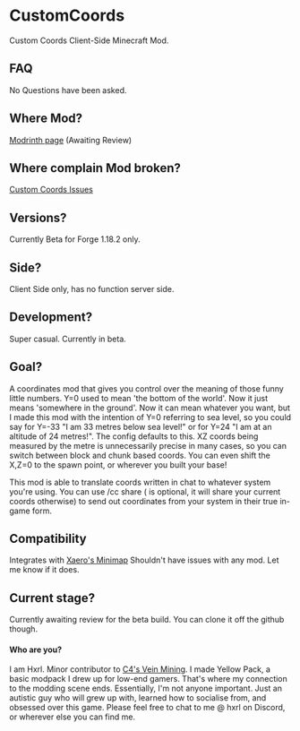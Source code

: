 # CustomCoords
Custom Coords Client-Side Minecraft Mod.

## FAQ
No Questions have been asked.

## Where Mod?
[Modrinth page](https://modrinth.com/project/customcoords) (Awaiting Review)

## Where complain Mod broken?
[Custom Coords Issues](https://github.com/Hxrlio/CustomCoords/issues)

## Versions?
Currently Beta for Forge 1.18.2 only.

## Side?
Client Side only, has no function server side.

## Development?
Super casual. Currently in beta.

## Goal?
A coordinates mod that gives you control over the meaning of those funny little numbers.
Y=0 used to mean 'the bottom of the world'. Now it just means 'somewhere in the ground'. Now it can mean whatever you want, but I made this mod with the intention of Y=0 referring to sea level, so you could say for Y=-33 "I am 33 metres below sea level!" or for Y=24 "I am at an altitude of 24 metres!". The config defaults to this.
XZ coords being measured by the metre is unnecessarily precise in many cases, so you can switch between block and chunk based coords. You can even shift the X,Z=0 to the spawn point, or wherever you built your base!

This mod is able to translate coords written in chat to whatever system you're using. You can use /cc share <coords> (<coords> is optional, it will share your current coords otherwise) to send out coordinates from your system in their true in-game form.

## Compatibility
Integrates with [Xaero's Minimap](https://modrinth.com/mod/xaeros-minimap)
Shouldn't have issues with any mod. Let me know if it does.

## Current stage?
Currently awaiting review for the beta build. You can clone it off the github though.

#### Who are you?
I am Hxrl. Minor contributor to [C4's Vein Mining](https://modrinth.com/mod/vein-mining). I made Yellow Pack, a basic modpack I drew up for low-end gamers. That's where my connection to the modding scene ends. Essentially, I'm not anyone important. Just an autistic guy who will grew up with, learned how to socialise from, and obsessed over this game. Please feel free to chat to me @ hxrl on Discord, or wherever else you can find me.
